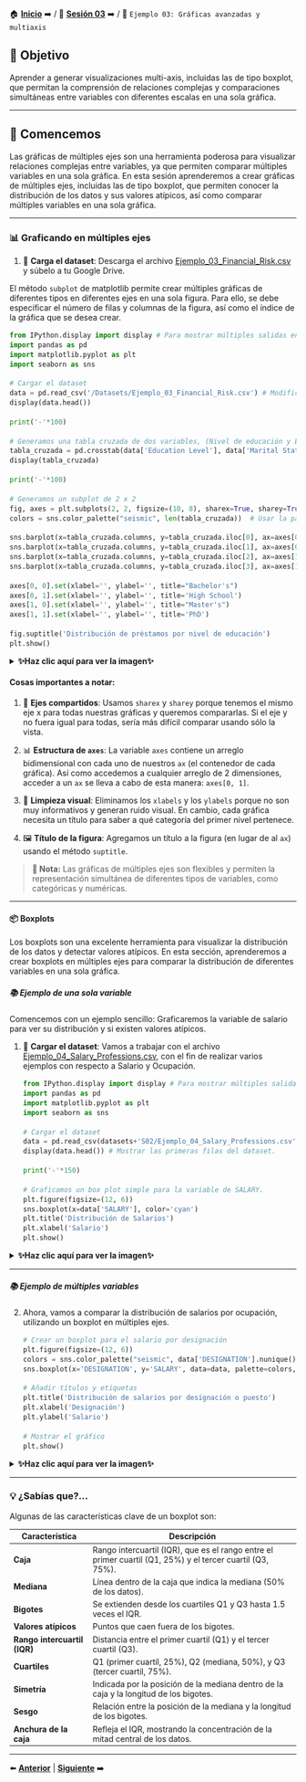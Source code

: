 🏠 [**Inicio**](../../Readme.md) ➡️ / 📖 [**Sesión 03**](../Readme.md) ➡️ / 📝 `Ejemplo 03: Gráficas avanzadas y multiaxis`

## 🎯 Objetivo

Aprender a generar visualizaciones multi-axis, incluidas las de tipo boxplot, que permitan la comprensión de relaciones complejas y comparaciones simultáneas entre variables con diferentes escalas en una sola gráfica.

---

## 🚀 Comencemos

Las gráficas de múltiples ejes son una herramienta poderosa para visualizar relaciones complejas entre variables, ya que permiten comparar múltiples variables en una sola gráfica. En esta sesión aprenderemos a crear gráficas de múltiples ejes, incluidas las de tipo boxplot, que permiten conocer la distribución de los datos y sus valores atípicos, así como comparar múltiples variables en una sola gráfica.

---

### 📊 **Graficando en múltiples ejes**

1. 📂 **Carga el dataset**: Descarga el archivo [Ejemplo_03_Financial_Risk.csv](../../Datasets/S03/Ejemplo_03_Financial_Risk.csv) y súbelo a tu Google Drive.

El método `subplot` de matplotlib permite crear múltiples gráficas de diferentes tipos en diferentes ejes en una sola figura. Para ello, se debe especificar el número de filas y columnas de la figura, así como el índice de la gráfica que se desea crear.

```python
from IPython.display import display # Para mostrar múltiples salidas en una celda
import pandas as pd
import matplotlib.pyplot as plt
import seaborn as sns

# Cargar el dataset
data = pd.read_csv('/Datasets/Ejemplo_03_Financial_Risk.csv') # Modifica la ruta de acuerdo a tu entorno de trabajo.
display(data.head())

print('-'*100)

# Generamos una tabla cruzada de dos variables, (Nivel de educación y Estado civil)
tabla_cruzada = pd.crosstab(data['Education Level'], data['Marital Status'])
display(tabla_cruzada)

print('-'*100)

# Generamos un subplot de 2 x 2 
fig, axes = plt.subplots(2, 2, figsize=(10, 8), sharex=True, sharey=True)
colors = sns.color_palette("seismic", len(tabla_cruzada))  # Usar la paleta 'seismic' para los colores

sns.barplot(x=tabla_cruzada.columns, y=tabla_cruzada.iloc[0], ax=axes[0, 0], palette=colors, hue=tabla_cruzada.index, legend=False)
sns.barplot(x=tabla_cruzada.columns, y=tabla_cruzada.iloc[1], ax=axes[0, 1], palette=colors, hue=tabla_cruzada.index, legend=False)
sns.barplot(x=tabla_cruzada.columns, y=tabla_cruzada.iloc[2], ax=axes[1, 0], palette=colors, hue=tabla_cruzada.index, legend=False)
sns.barplot(x=tabla_cruzada.columns, y=tabla_cruzada.iloc[3], ax=axes[1, 1], palette=colors, hue=tabla_cruzada.index, legend=False)

axes[0, 0].set(xlabel='', ylabel='', title="Bachelor's")
axes[0, 1].set(xlabel='', ylabel='', title='High School')
axes[1, 0].set(xlabel='', ylabel='', title="Master's")
axes[1, 1].set(xlabel='', ylabel='', title='PhD')

fig.suptitle('Distribución de préstamos por nivel de educación')
plt.show()
```

<details>
  <summary><b>✨Haz clic aquí para ver la imagen✨</b></summary>
  <div align="center">
      <img src="../Imagenes/Multi_Axis.png" alt="Grafica de multiples ejes" width="50%">
  </div>

  En la gráfica anterior, se muestra la distribución de préstamos por nivel de educación y estado civil. Cada gráfica representa un nivel de educación diferente, y las barras de colores representan el estado civil de los solicitantes de préstamos.
</details>

#### Cosas importantes a notar:

1. 🚦 **Ejes compartidos**: Usamos `sharex` y `sharey` porque tenemos el mismo eje x para todas nuestras gráficas y queremos compararlas. Si el eje y no fuera igual para todas, sería más difícil comparar usando sólo la vista.

2. 📊 **Estructura de `axes`**: La variable `axes` contiene un arreglo bidimensional con cada uno de nuestros `ax` (el contenedor de cada gráfica). Así como accedemos a cualquier arreglo de 2 dimensiones, acceder a un `ax` se lleva a cabo de esta manera: `axes[0, 1]`.

3. 🧹 **Limpieza visual**: Eliminamos los `xlabels` y los `ylabels` porque no son muy informativos y generan ruido visual. En cambio, cada gráfica necesita un título para saber a qué categoría del primer nivel pertenece.

4. 🖼️ **Título de la figura**: Agregamos un título a la figura (en lugar de al `ax`) usando el método `suptitle`.

> **📝 Nota:** Las gráficas de múltiples ejes son flexibles y permiten la representación simultánea de diferentes tipos de variables, como categóricas y numéricas.

---

#### 📦 **Boxplots**

Los boxplots son una excelente herramienta para visualizar la distribución de los datos y detectar valores atípicos. En esta sección, aprenderemos a crear boxplots en múltiples ejes para comparar la distribución de diferentes variables en una sola gráfica.

##### 📚 **Ejemplo de una sola variable**

Comencemos con un ejemplo sencillo: Graficaremos la variable de salario para ver su distribución y si existen valores atípicos.

1. 📂 **Cargar el dataset**: Vamos a trabajar con el archivo [Ejemplo_04_Salary_Professions.csv](../../Datasets/S02/Ejemplo_04_Salary_Professions.csv), con el fin de realizar varios ejemplos con respecto a Salario y Ocupación.

    ```python
    from IPython.display import display # Para mostrar múltiples salidas en una celda
    import pandas as pd
    import matplotlib.pyplot as plt
    import seaborn as sns

    # Cargar el dataset
    data = pd.read_csv(datasets+'S02/Ejemplo_04_Salary_Professions.csv') # Modifica la ruta de acuerdo a tu entorno de trabajo.
    display(data.head()) # Mostrar las primeras filas del dataset.

    print('-'*150)

    # Graficamos un box plot simple para la variable de SALARY.
    plt.figure(figsize=(12, 6))
    sns.boxplot(x=data['SALARY'], color='cyan')
    plt.title('Distribución de Salarios')
    plt.xlabel('Salario')
    plt.show()
    ```

<!-- Imagen -->
<details>
  <summary><b>✨Haz clic aquí para ver la imagen✨</b></summary>
  <div align="center">
      <img src="../Imagenes/Boxplot_Salario.png" alt="Boxplot" width="50%">
  </div>

  El boxplot de salarios muestra que la mayoría de los sueldos están concentrados en el extremo inferior, con una mediana cercana al borde inferior, indicando una distribución sesgada hacia salarios bajos. La caja refleja el rango intercuartil (IQR), mientras que los valores atípicos, que superan los $100,000, representan sueldos significativamente más altos. Los "bigotes" se extienden hasta 1.5 veces el IQR, y los salarios fuera de este rango se consideran atípicos.
</details>

---

##### 📚 **Ejemplo de múltiples variables**

2. Ahora, vamos a comparar la distribución de salarios por ocupación, utilizando un boxplot en múltiples ejes.

    ```python
    # Crear un boxplot para el salario por designación 
    plt.figure(figsize=(12, 6))
    colors = sns.color_palette("seismic", data['DESIGNATION'].nunique())  # Usar la paleta 'seismic' para los colores
    sns.boxplot(x='DESIGNATION', y='SALARY', data=data, palette=colors, hue='DESIGNATION', legend=False)

    # Añadir títulos y etiquetas
    plt.title('Distribución de salarios por designación o puesto')
    plt.xlabel('Designación')
    plt.ylabel('Salario')

    # Mostrar el gráfico
    plt.show()
    ```

<!-- Imagen -->
<details>
  <summary><b>✨Haz clic aquí para ver la imagen✨</b></summary>
  <div align="center">
      <img src="../Imagenes/Boxplot_Salario_Ocupacion.png" alt="Boxplot" width="50%">
  </div>

  El boxplot que representa la distribución de salarios por designación o puesto. Podemos observar que los salarios tienden a aumentar con la jerarquía del puesto. Los puestos de mayor nivel, como "Director", tienen salarios más altos y una mayor dispersión, mientras que los puestos de nivel inferior, como "Analyst" y "Associate", tienen salarios más bajos y menos variabilidad. La posición de la mediana dentro de cada caja indica la tendencia central de los salarios para cada puesto, y los "bigotes" muestran la extensión de los salarios dentro de 1.5 veces el rango intercuartil (IQR).
</details>

---

### 💡 **¿Sabías que?...**

Algunas de las características clave de un boxplot son:

| Característica     | Descripción                                                                                                           |
|--------------------|-----------------------------------------------------------------------------------------------------------------------|
| **Caja**           | Rango intercuartil (IQR), que es el rango entre el primer cuartil (Q1, 25%) y el tercer cuartil (Q3, 75%).            |
| **Mediana**        | Línea dentro de la caja que indica la mediana (50% de los datos).                                                     |
| **Bigotes**        | Se extienden desde los cuartiles Q1 y Q3 hasta 1.5 veces el IQR.                                                      |
| **Valores atípicos** | Puntos que caen fuera de los bigotes.                                                                               |
| **Rango intercuartil (IQR)** | Distancia entre el primer cuartil (Q1) y el tercer cuartil (Q3).                                            |
| **Cuartiles**      | Q1 (primer cuartil, 25%), Q2 (mediana, 50%), y Q3 (tercer cuartil, 75%).                                              |
| **Simetría**       | Indicada por la posición de la mediana dentro de la caja y la longitud de los bigotes.                                |
| **Sesgo**          | Relación entre la posición de la mediana y la longitud de los bigotes.                                                |
| **Anchura de la caja** | Refleja el IQR, mostrando la concentración de la mitad central de los datos.                                      |


---

⬅️ [**Anterior**](../Readme.md) | [**Siguiente**](../Reto-01/Readme.md) ➡️